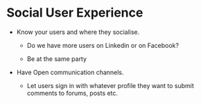 # Social User Experience

- Know your users and where they socialise. 
    - Do we have more users on Linkedin or on Facebook?

    - Be at the same party

- Have Open communication channels.
    - Let users sign in with whatever profile they want to submit comments to forums, posts etc. 